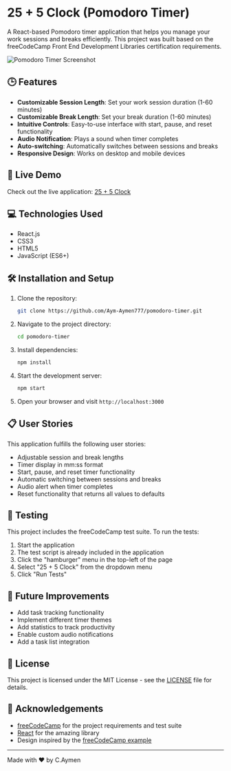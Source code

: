 # 25 + 5 Clock (Pomodoro Timer)

A React-based Pomodoro timer application that helps you manage your work sessions and breaks efficiently. This project was built based on the freeCodeCamp Front End Development Libraries certification requirements.

![Pomodoro Timer Screenshot](https://shots.codepen.io/username/pen/RweXROB-800.jpg?version=1685698431/800x400?text=Pomodoro+Timer+App)

## 🕒 Features

- **Customizable Session Length**: Set your work session duration (1-60 minutes)
- **Customizable Break Length**: Set your break duration (1-60 minutes)
- **Intuitive Controls**: Easy-to-use interface with start, pause, and reset functionality
- **Audio Notification**: Plays a sound when timer completes
- **Auto-switching**: Automatically switches between sessions and breaks
- **Responsive Design**: Works on desktop and mobile devices

## 🚀 Live Demo

Check out the live application: [25 + 5 Clock](https://Aym-Aymen777.github.io/pomodoro-timer)

## 💻 Technologies Used

- React.js
- CSS3
- HTML5
- JavaScript (ES6+)

## 🛠️ Installation and Setup

1. Clone the repository:
   ```bash
   git clone https://github.com/Aym-Aymen777/pomodoro-timer.git
   ```

2. Navigate to the project directory:
   ```bash
   cd pomodoro-timer
   ```

3. Install dependencies:
   ```bash
   npm install
   ```

4. Start the development server:
   ```bash
   npm start
   ```

5. Open your browser and visit `http://localhost:3000`

## 📋 User Stories

This application fulfills the following user stories:

- Adjustable session and break lengths
- Timer display in mm:ss format
- Start, pause, and reset timer functionality
- Automatic switching between sessions and breaks
- Audio alert when timer completes
- Reset functionality that returns all values to defaults

## 🧪 Testing

This project includes the freeCodeCamp test suite. To run the tests:

1. Start the application
2. The test script is already included in the application
3. Click the "hamburger" menu in the top-left of the page
4. Select "25 + 5 Clock" from the dropdown menu
5. Click "Run Tests"

## 📝 Future Improvements

- Add task tracking functionality
- Implement different timer themes
- Add statistics to track productivity
- Enable custom audio notifications
- Add a task list integration

## 📜 License

This project is licensed under the MIT License - see the [LICENSE](LICENSE) file for details.

## 🙏 Acknowledgements

- [freeCodeCamp](https://www.freecodecamp.org/) for the project requirements and test suite
- [React](https://reactjs.org/) for the amazing library
- Design inspired by the [freeCodeCamp example](https://25--5-clock.freecodecamp.rocks)

---

Made with ❤️ by C.Aymen